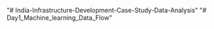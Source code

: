 "# India-Infrastructure-Development-Case-Study-Data-Analysis" 
"# Day1_Machine_learning_Data_Flow" 
